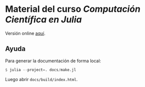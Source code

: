 # Material del curso *Computación Científica en Julia*

Versión online [aquí](https://mforets.github.io/computacion-cientifica-en-julia/dev/).

## Ayuda

Para generar la documentación de forma local:

```julia
$ julia --project=. docs/make.jl
```
Luego abrir `docs/build/index.html`.
